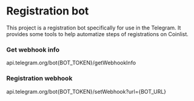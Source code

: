 # Registration bot
This project is a registration bot specifically for use in the Telegram. It provides some tools to help automatize steps of registrations on Coinlist.


### Get webhook info
api.telegram.org/bot{BOT_TOKEN}/getWebhookInfo

### Registration webhook 
api.telegram.org/bot{BOT_TOKEN}/setWebhook?url={BOT_URL}